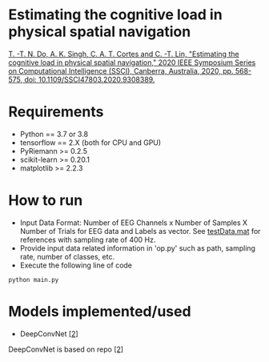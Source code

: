 # Estimating the cognitive load in physical spatial navigation

[T. -T. N. Do, A. K. Singh, C. A. T. Cortes and C. -T. Lin, "Estimating the cognitive load in physical spatial navigation," 2020 IEEE Symposium Series on Computational Intelligence (SSCI), Canberra, Australia, 2020, pp. 568-575, doi: 10.1109/SSCI47803.2020.9308389.](https://ieeexplore.ieee.org/abstract/document/9308389)


# Requirements

- Python == 3.7 or 3.8
- tensorflow == 2.X (both for CPU and GPU)
- PyRiemann >= 0.2.5
- scikit-learn >= 0.20.1
- matplotlib >= 2.2.3

# How to run

- Input Data Format: Number of EEG Channels x Number of Samples X Number of Trials for EEG data and Labels as vector. See [testData.mat](https://github.com/thinknew/BCINet/tree/main/testdata) for references with sampling rate of 400 Hz.
- Provide input data related information in 'op.py' such as path, sampling rate, number of classes, etc.
- Execute the following line of code

```
python main.py
```

# Models implemented/used
- DeepConvNet [[2]](https://onlinelibrary.wiley.com/doi/full/10.1002/hbm.23730)

DeepConvNet is based on repo [[2]](https://github.com/thinknew/BCINet)
